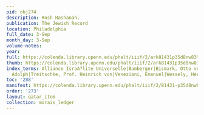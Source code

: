 ```yaml
---
pid: obj274
description: Rosh Hashanah.
publication: The Jewish Record
location: Philadelphia
full_date: 3-Sep
month_day: 3-Sep
volume-notes:
year:
full: https://colenda.library.upenn.edu/phalt/iiif/2/ark81431p35d8nw83%2FSHA256E-s7502629--6b2c3905d89a3a66df10a3a473839c3fe942fa393e06de345cf826546c476692.jpeg/full/3500,/0/default.jpg
thumb: https://colenda.library.upenn.edu/phalt/iiif/2/ark81431p35d8nw83%2FSHA256E-s7502629--6b2c3905d89a3a66df10a3a473839c3fe942fa393e06de345cf826546c476692.jpeg/full/!200,200/0/default.jpg
index_terms: Alliance IsraA?lite Universelle|Bamberger|Bismark, Otto von|Lasker, E.|Melikoff|Stoecker,
  Adolph|Treitschke, Prof. Heinrich von|Veneziani, Emanuel|Wessely, Hertz
toc: '288'
manifest: https://colenda.library.upenn.edu/phalt/iiif/2/81431-p35d8nw83/manifest
order: '273'
layout: qatar_item
collection: morais_ledger
---
```

